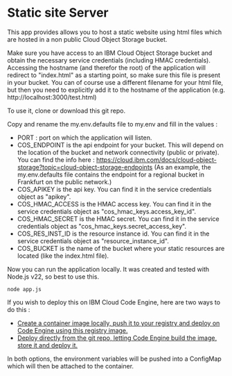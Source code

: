 # Static site Server

This app provides allows you to host a static website using html files which are hosted in a non public Cloud Object Storage bucket.

Make sure you have access to an IBM Cloud Object Storage bucket and obtain the necessary service credentials (including HMAC credentials).
Accessing the hostname (and therefor the root) of the application will redirect to "index.html" as a starting point, so make sure this file is present in your bucket.
You can of course use a different filename for your html file, but then you need to explicitly add it to the hostname of the application (e.g. http://localhost:3000/test.html)

To use it, clone or download this git repo.

Copy and rename the my.env.defaults file to my.env and fill in the values :

- PORT : port on which the application will listen.
- COS_ENDPOINT is the api endpoint for your bucket. This will depend on the location of the bucket and network connectivity (public or private). You can find the info here :
  https://cloud.ibm.com/docs/cloud-object-storage?topic=cloud-object-storage-endpoints
  (As an example, the my.env.defaults file contains the endpoint for a regional bucket in Frankfurt on the public network.)
- COS_APIKEY is the api key. You can find it in the service credentials object as "apikey".
- COS_HMAC_ACCESS is the HMAC access key. You can find it in the service credentials object as "cos_hmac_keys.access_key_id".
- COS_HMAC_SECRET is the HMAC secret. You can find it in the service credentials object as "cos_hmac_keys.secret_access_key".
- COS_RES_INST_ID is the resource instance id. You can find it in the service credentials object as "resource_instance_id".
- COS_BUCKET is the name of the bucket where your static resources are located (like the index.html file).

Now you can run the application locally. It was created and tested with Node.js v22, so best to use this.

```
node app.js
```

If you wish to deploy this on IBM Cloud Code Engine, here are two ways to do this :

- [Create a container image locally, push it to your registry and deploy on Code Engine using this registry image.](CE-DEPLOY-LOCAL-IMG.MD)
- [Deploy directly from the git repo, letting Code Engine build the image, store it and deploy it.](CE-DEPLOY-FROM-GIT.MD)

In both options, the environment variables will be pushed into a ConfigMap which will then be attached to the container.
